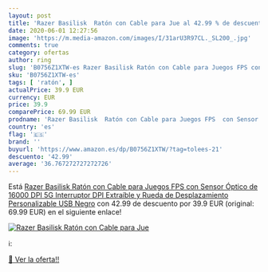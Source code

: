 ```yaml
---
layout: post
title: 'Razer Basilisk  Ratón con Cable para Jue al 42.99 % de descuento'
date: 2020-06-01 12:27:56
image: 'https://m.media-amazon.com/images/I/31arU3R97CL._SL200_.jpg'
comments: true
category: ofertas
author: ring
slug: 'B0756Z1XTW-es Razer Basilisk Ratón con Cable para Juegos FPS con Sensor...'
sku: 'B0756Z1XTW-es'
tags: [ 'ratón', ]
actualPrice: 39.9 EUR
currency: EUR
price: 39.9
comparePrice: 69.99 EUR
prodname: 'Razer Basilisk  Ratón con Cable para Juegos FPS  con Sensor Óptico de 16000 DPI  5G  Interruptor DPI Extraíble y Rueda de Desplazamiento Personalizable  USB  Negro'
country: 'es'
flag: '🇪🇸'
brand: ''
buyurl: 'https://www.amazon.es/dp/B0756Z1XTW/?tag=tolees-21'
descuento: '42.99'
average: '36.767272727272726'
---
```


Está [Razer Basilisk  Ratón con Cable para Juegos FPS  con Sensor Óptico de 16000 DPI  5G  Interruptor DPI Extraíble y Rueda de Desplazamiento Personalizable  USB  Negro](https://www.amazon.es/dp/B0756Z1XTW/?tag=tolees-21) con 42.99 de descuento por 39.9 EUR (original: 69.99 EUR) en el siguiente enlace!

[![Razer Basilisk  Ratón con Cable para Jue](https://m.media-amazon.com/images/I/31arU3R97CL._SL200_.jpg)](https://www.amazon.es/dp/B0756Z1XTW/?tag=tolees-21)

ℹ️:


[🛒 Ver la oferta!!](https://www.amazon.es/dp/B0756Z1XTW/?tag=tolees-21)
